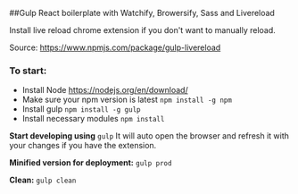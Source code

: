 ##Gulp React boilerplate with Watchify, Browersify, Sass and Livereload

Install live reload chrome extension if you don't want to manually reload.

Source: https://www.npmjs.com/package/gulp-livereload

### To start:
* Install Node https://nodejs.org/en/download/
* Make sure your npm version is latest `npm install -g npm`
* Install gulp `npm install -g gulp`
* Install necessary modules `npm install`

**Start developing using** `gulp` It will auto open the browser and refresh it
with your changes if you have the extension.

**Minified version for deployment:** `gulp prod`

**Clean:** `gulp clean`
